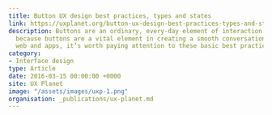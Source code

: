 ```yaml
---
title: Button UX design best practices, types and states
link: https://uxplanet.org/button-ux-design-best-practices-types-and-states-647cf4ae0fc6"
description: Buttons are an ordinary, every-day element of interaction design. Despite this,
  because buttons are a vital element in creating a smooth conversational flow in
  web and apps, it’s worth paying attention to these basic best practices for buttons.
category:
- Interface design
type: Article
date: 2016-03-15 00:00:00 +0000
site: UX Planet
image: "/assets/images/uxp-1.png"
organisation: _publications/ux-planet.md
---
```

